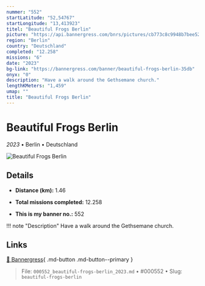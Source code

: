 ```yaml
---
nummer: "552"
startLatitude: "52,54767"
startLongitude: "13,413923"
titel: "Beautiful Frogs Berlin"
picture: "https://api.bannergress.com/bnrs/pictures/cb773c8c9948b7bee5217d1db01cf7b7"
region: "Berlin"
country: "Deutschland"
completed: "12.258"
missions: "6"
date: "2023"
bg-link: "https://bannergress.com/banner/beautiful-frogs-berlin-35db"
onyx: "0"
description: "Have a walk around the Gethsemane church."
lengthKMeters: "1,459"
umap: ""
title: "Beautiful Frogs Berlin"
---
```

# Beautiful Frogs Berlin

*2023* • Berlin • Deutschland

![Beautiful Frogs Berlin](https://api.bannergress.com/bnrs/pictures/cb773c8c9948b7bee5217d1db01cf7b7)

## Details
- **Distance (km):** 1.46

- **Total missions completed:** 12.258
- **This is my banner no.:** 552


!!! note "Description"
    Have a walk around the Gethsemane church.



## Links
[🔗 Bannergress](https://bannergress.com/banner/beautiful-frogs-berlin-35db){ .md-button .md-button--primary }



> File: `000552_beautiful-frogs-berlin_2023.md` • #000552 • Slug: `beautiful-frogs-berlin`
